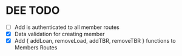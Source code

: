 # DEE TODO

- [ ] Add is authenticated to all member routes
- [x] Data validation for creating member
- [x] Add { addLoan, removeLoad, addTBR, removeTBR } functions to Members Routes
